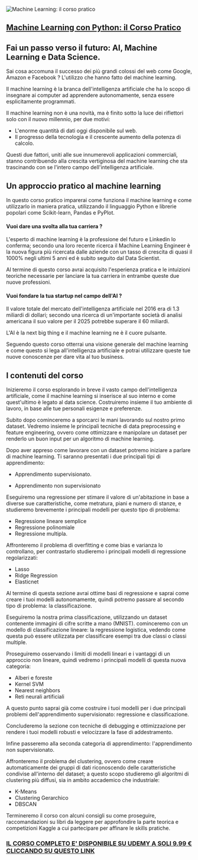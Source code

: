 ![Machine Learning: il corso pratico](https://raw.githubusercontent.com/ProfAI/ml00/master/res/banner.jpg)
## [Machine Learning con Python: il Corso Pratico](https://www.udemy.com/machine-learning-pratico/?couponCode=PROFAI_GITHUB)

## Fai un passo verso il futuro: AI, Machine Learning e Data Science.

Sai cosa accomuna il successo dei più grandi colossi del web come Google, Amazon e Facebook ? L'utilizzo che hanno fatto del machine learning.

Il machine learning è la branca dell'intelligenza artificiale che ha lo scopo di insegnare ai computer ad apprendere autonomamente, senza essere esplicitamente programmati.

Il machine learning non è una novità, ma è finito sotto la luce dei riflettori solo con il nuovo millennio, per due motivi:

 - L'enorme quantità di dati oggi disponibile sul web.
 - Il progresso della tecnologia e il crescente aumento della potenza di calcolo.

Questi due fattori, uniti alle sue innumerevoli applicazioni commerciali, stanno contribuendo alla crescita vertiginosa del machine learning che sta trascinando con se l'intero campo dell'intelligenza artificiale.

## Un approccio pratico al machine learning

In questo corso pratico imparerai come funziona il machine learning e come utilizzarlo in maniera pratica, utilizzando il linguaggio Python e librerie popolari come Scikit-learn, Pandas e PyPlot.

#### Vuoi dare una svolta alla tua carriera ?

L'esperto di machine learning è la professione del futuro e Linkedin lo conferma; secondo una loro recente ricerca il Machine Learning Engineer è la nuova figura più ricercata dalle aziende con un tasso di crescita di quasi il 1000% negli ultimi 5 anni ed è subito seguito dal Data Scientist.

Al termine di questo corso avrai acquisito l'esperienza pratica e le intuizioni teoriche necessarie per lanciare la tua carriera in entrambe queste due nuove professioni.

#### Vuoi fondare la tua startup nel campo dell'AI ?

Il valore totale del mercato dell'intelligenza artificiale nel 2016 era di 1.3 miliardi di dollari; secondo una ricerca di un'importante società di analisi americana il suo valore per il 2025 potrebbe superare il 60 miliardi.

L'AI è la next big thing e il machine learning ne è il cuore pulsante.

Seguendo questo corso otterrai una visione generale del machine learning e come questo si lega all'intelligenza artificiale e potrai utilizzare queste tue nuove conoscenze per dare vita al tuo business.

## I contenuti del corso

Inizieremo il corso esplorando in breve il vasto campo dell'intelligenza artificiale, come il machine learning si inserisce al suo interno e come quest'ultimo è legato al data science. Costruiremo insieme il tuo ambiente di lavoro, in base alle tue personali esigenze e preferenze.

Subito dopo cominceremo a sporcarci le mani lavorando sul nostro primo dataset. Vedremo insieme le principali tecniche di data preprocessing e feature engineering, ovvero come ottimizzare e manipolare un dataset per renderlo un buon input per un algoritmo di machine learning.

Dopo aver appreso come lavorare con un dataset potremo iniziare a parlare di machine learning. Ti saranno presentati i due principali tipi di apprendimento:

 - Apprendimento supervisionato.

 - Apprendimento non supervisionato

Eseguiremo una regressione per stimare il valore di un'abitazione in base a diverse sue caratteristiche, come metratura, piani e numero di stanze, e studieremo brevemente i principali modelli per questo tipo di problema:

 - Regressione lineare semplice
 - Regressione polinomiale
 - Regressione multipla.

Affronteremo il problema di overfitting e come bias e varianza lo controllano, per contrastarlo studieremo i principali modelli di regressione regolarizzati:

 - Lasso
 - Ridge Regression
 - Elasticnet

Al termine di questa sezione avrai ottime basi di regressione e saprai come creare i tuoi modelli autonomamente, quindi potremo passare al secondo tipo di problema: la classificazione.

Eseguiremo la nostra prima classificazione, utilizzando un dataset contenente immagini di cifre scritte a mano (MNIST). cominceremo con un modello di classificazione lineare: la regressione logistica, vedendo come questa può essere utilizzata per classificare esempi tra due classi o classi multiple.

Proseguiremo osservando i limiti di modelli lineari e i vantaggi di un approccio non lineare, quindi vedremo i principali modelli di questa nuova categoria:

- Alberi e foreste
- Kernel SVM
- Nearest neighbors
- Reti neurali artificiali

A questo punto saprai già come costruire i tuoi modelli per i due principali problemi dell'apprendimento supervisionato: regressione e classificazione.

Concluderemo la sezione con tecniche di debugging e ottimizzazione per rendere i tuoi modelli robusti e velocizzare la fase di addestramento.

Infine passeremo alla seconda categoria di apprendimento: l'apprendimento non supervisionato.

Affronteremo il problema del clustering, ovvero come creare automaticamente dei gruppi di dati riconoscendo delle caratteristiche condivise all'interno del dataset; a questo scopo studieremo gli algoritmi di clustering più diffusi, sia in ambito accademico che industriale:

- K-Means
- Clustering Gerarchico
- DBSCAN

Termineremo il corso con alcuni consigli su come proseguire, raccomandazioni su libri da leggere per approfondire la parte teorica e competizioni Kaggle a cui partecipare per affinare le skills pratiche.

### [IL CORSO COMPLETO E' DISPONIBILE SU UDEMY A SOLI 9.99 € CLICCANDO SU QUESTO LINK](https://www.udemy.com/machine-learning-pratico/?couponCode=PROFAI_GITHUB)

